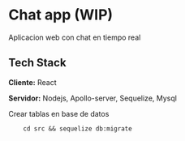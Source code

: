 
# Chat app (WIP)

Aplicacion web con chat en tiempo real

## Tech Stack

**Cliente:** React

**Servidor:** Nodejs, Apollo-server, Sequelize, Mysql



Crear tablas en base de datos
```
    cd src && sequelize db:migrate
```
  